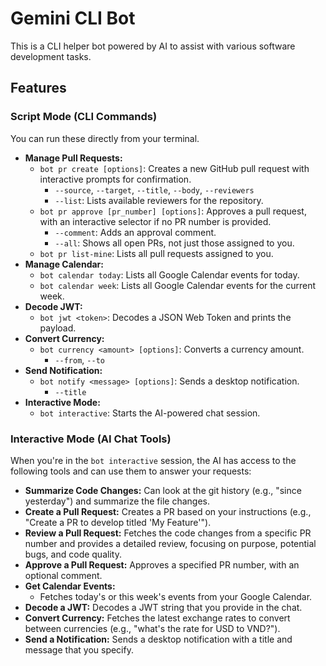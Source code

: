 # Gemini CLI Bot

This is a CLI helper bot powered by AI to assist with various software development tasks.

## Features

### Script Mode (CLI Commands)

You can run these directly from your terminal.

*   **Manage Pull Requests:**
    *   `bot pr create [options]`: Creates a new GitHub pull request with interactive prompts for confirmation.
        *   `--source`, `--target`, `--title`, `--body`, `--reviewers`
        *   `--list`: Lists available reviewers for the repository.
    *   `bot pr approve [pr_number] [options]`: Approves a pull request, with an interactive selector if no PR number is provided.
        *   `--comment`: Adds an approval comment.
        *   `--all`: Shows all open PRs, not just those assigned to you.
    *   `bot pr list-mine`: Lists all pull requests assigned to you.
*   **Manage Calendar:**
    *   `bot calendar today`: Lists all Google Calendar events for today.
    *   `bot calendar week`: Lists all Google Calendar events for the current week.
*   **Decode JWT:**
    *   `bot jwt <token>`: Decodes a JSON Web Token and prints the payload.
*   **Convert Currency:**
    *   `bot currency <amount> [options]`: Converts a currency amount.
        *   `--from`, `--to`
*   **Send Notification:**
    *   `bot notify <message> [options]`: Sends a desktop notification.
        *   `--title`
*   **Interactive Mode:**
    *   `bot interactive`: Starts the AI-powered chat session.

### Interactive Mode (AI Chat Tools)

When you're in the `bot interactive` session, the AI has access to the following tools and can use them to answer your requests:

*   **Summarize Code Changes:** Can look at the git history (e.g., "since yesterday") and summarize the file changes.
*   **Create a Pull Request:** Creates a PR based on your instructions (e.g., "Create a PR to develop titled 'My Feature'").
*   **Review a Pull Request:** Fetches the code changes from a specific PR number and provides a detailed review, focusing on purpose, potential bugs, and code quality.
*   **Approve a Pull Request:** Approves a specified PR number, with an optional comment.
*   **Get Calendar Events:**
    *   Fetches today's or this week's events from your Google Calendar.
*   **Decode a JWT:** Decodes a JWT string that you provide in the chat.
*   **Convert Currency:** Fetches the latest exchange rates to convert between currencies (e.g., "what's the rate for USD to VND?").
*   **Send a Notification:** Sends a desktop notification with a title and message that you specify.
